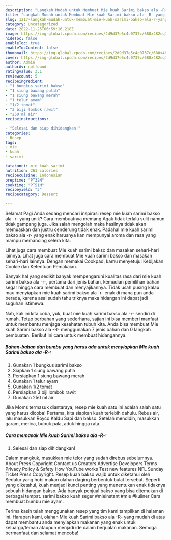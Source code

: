 ```yaml
---
description: "Langkah Mudah untuk Membuat Mie kuah Sarimi bakso ala -R- yang Lezat Sekali, Enak"
title: "Langkah Mudah untuk Membuat Mie kuah Sarimi bakso ala -R- yang Lezat Sekali, Enak"
slug: 1217-langkah-mudah-untuk-membuat-mie-kuah-sarimi-bakso-ala-r-yang-lezat-sekali-enak
category: Uncategorized
date: 2022-11-25T06:59:16.218Z
image: https://img-global.cpcdn.com/recipes/2d9d37e5c4c0737c/680x482cq70/mie-kuah-sarimi-bakso-ala-r-foto-resep-utama.jpg
hideToc: false
enableToc: true
enableTocContent: false
thumbnail: https://img-global.cpcdn.com/recipes/2d9d37e5c4c0737c/680x482cq70/mie-kuah-sarimi-bakso-ala-r-foto-resep-utama.jpg
cover: https://img-global.cpcdn.com/recipes/2d9d37e5c4c0737c/680x482cq70/mie-kuah-sarimi-bakso-ala-r-foto-resep-utama.jpg
author: Admin
authorAv: notfound
ratingvalue: 3.1
reviewcount: 5
recipeingredient:
- "1 bungkus sarimi bakso"
- "1 siung bawang putih"
- "1 siung bawang merah"
- "1 telur ayam"
- "1/2 tomat"
- "3 biji lombok rawit"
- "250 ml air"
recipeinstructions:

- "Selesai dan siap dihidangkan!"
categories:
- Resep
tags:
- mie
- kuah
- sarimi

katakunci: mie kuah sarimi 
nutrition: 261 calories
recipecuisine: Indonesian
preptime: "PT32M"
cooktime: "PT51M"
recipeyield: "3"
recipecategory: Dessert

---
```



Selamat Pagi Anda sedang mencari inspirasi resep mie kuah sarimi bakso ala -r- yang unik? Cara membuatnya memang Agak tidak terlalu sulit namun tidak gampang juga. Jika salah mengolah maka hasilnya tidak akan memuaskan dan justru cenderung tidak enak. Padahal mie kuah sarimi bakso ala -r- yang enak harusnya kan mempunyai aroma dan rasa yang mampu memancing selera kita.


Lihat juga cara membuat Mie kuah sarimi bakso dan masakan sehari-hari lainnya. Lihat juga cara membuat Mie kuah sarimi bakso dan masakan sehari-hari lainnya. Dengan memakai Cookpad, kamu menyetujui Kebijakan Cookie dan Ketentuan Pemakaian.

Banyak hal yang sedikit banyak mempengaruhi kualitas rasa dari mie kuah sarimi bakso ala -r-, pertama dari jenis bahan, kemudian pemilihan bahan segar hingga cara membuat dan menyajikannya. Tidak usah pusing kalau mau menyiapkan mie kuah sarimi bakso ala -r- enak di mana pun anda berada, karena asal sudah tahu triknya maka hidangan ini dapat jadi suguhan istimewa.


Nah, kali ini kita coba, yuk, buat mie kuah sarimi bakso ala -r- sendiri di rumah. Tetap berbahan yang sederhana, sajian ini bisa memberi manfaat untuk membantu menjaga kesehatan tubuh kita. Anda bisa membuat Mie kuah Sarimi bakso ala -R- menggunakan 7 jenis bahan dan 0 langkah pembuatan. Berikut ini cara untuk membuat hidangannya.

<!--inarticleads1-->

##### Bahan-bahan dan bumbu yang harus ada untuk menyiapkan Mie kuah Sarimi bakso ala -R-:

1. Gunakan 1 bungkus sarimi bakso
1. Siapkan 1 siung bawang putih
1. Persiapkan 1 siung bawang merah
1. Gunakan 1 telur ayam
1. Gunakan 1/2 tomat
1. Persiapkan 3 biji lombok rawit
1. Gunakan 250 ml air


Jika Moms termasuk diantaraya, resep mie kuah satu ini adalah salah satu yang harus dicoba! Pertama, kita siapkan kuah terlebih dahulu. Rebus air, lalu masukkan Royco Kaldu Sapi dan bakso. Setelah mendidih, masukkan garam, merica, bubuk pala, aduk hingga rata. 

<!--inarticleads2-->

##### Cara memasak Mie kuah Sarimi bakso ala -R-:


1. Selesai dan siap dihidangkan!

Dalam mangkuk, masukkan mie telor yang sudah direbus sebelumnya. About Press Copyright Contact us Creators Advertise Developers Terms Privacy Policy &amp; Safety How YouTube works Test new features NFL Sunday Ticket Press Copyright. Resep kuah bakso wajib untuk diketahui oleh Sedulur yang hobi makan olahan daging berbentuk bulat tersebut. Seperti yang diketahui, kuah menjadi kunci penting yang menentukan enak tidaknya sebuah hidangan bakso. Ada banyak penjual bakso yang bisa ditemukan di berbagai tempat. sarimi bakso kuah seger #mieinstant #mie #kuliner Cara membuat bumbu mie ayam. 

Terima kasih telah menggunakan resep yang tim kami tampilkan di halaman ini. Harapan kami, olahan Mie kuah Sarimi bakso ala -R- yang mudah di atas dapat membantu anda menyiapkan makanan yang enak untuk keluarga/teman ataupun menjadi ide dalam berjualan makanan. Semoga bermanfaat dan selamat mencoba!
